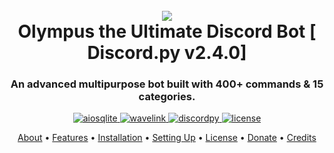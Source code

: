 <h1 align="center">
 <br>
  <a href="https://github.com/sonujana26"><img src="https://v2.pogy.xyz/thumb.png"></a>
  <br>
  Olympus the Ultimate Discord Bot [ Discord.py v2.4.0]
  <br>
</h1>

<h3 align=center>An advanced multipurpose bot built with 400+ commands & 15 categories.</h3>

<div align=center>

 <a href="https://github.com/omnilib/aiosqlite">
    <img src="https://img.shields.io/badge/aiosqlite-%23003B57.svg?&style=for-the-badge&logo=sqlite&logoColor=white" alt="aiosqlite">
  </a>
  
  <a href="https://github.com/EvieePy/Wavelink">
    <img src="https://img.shields.io/badge/Wavelink-%2300AFF0.svg?&style=for-the-badge&logo=discord&logoColor=white" alt="wavelink">
  </a>

  <a href="https://github.com/Rapptz/discord.py">
    <img src="https://img.shields.io/badge/discord.py-v2.4.0-blue.svg?&style=for-the-badge&logo=python" alt="discordpy">
  </a>

  <a href="https://github.com/peterhanania/Pogy/blob/main/LICENSE">
    <img src="https://img.shields.io/badge/license-Apache%202-blue?&style=for-the-badge" alt="license">
  </a>

</div>

<p align="center">
  <a href="#about">About</a>
  •
  <a href="#features">Features</a>
  •
  <a href="#installation">Installation</a>
  •
  <a href="#setting-up">Setting Up</a>
  •
  <a href="#license">License</a>
  •
  <a href="#donate">Donate</a>
  •
  <a href="#credits">Credits</a>
</p>
